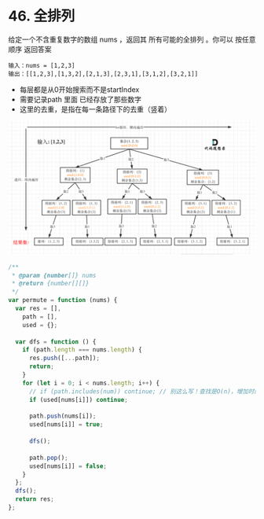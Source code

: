 # 46. 全排列

给定一个不含重复数字的数组 nums ，返回其 所有可能的全排列 。你可以 按任意顺序 返回答案

```
输入：nums = [1,2,3]
输出：[[1,2,3],[1,3,2],[2,1,3],[2,3,1],[3,1,2],[3,2,1]]
```
- 每层都是从0开始搜索而不是startIndex
- 需要记录path 里面 已经存放了那些数字
- 这里的去重，是指在每一条路径下的去重（竖着）

![](../../../../../Images/算法/全排列.png)
```js
/**
 * @param {number[]} nums
 * @return {number[][]}
 */
var permute = function (nums) {
  var res = [],
    path = [],
    used = {};

  var dfs = function () {
    if (path.length === nums.length) {
      res.push([...path]);
      return;
    }
    for (let i = 0; i < nums.length; i++) {
      // if (path.includes(num)) continue; // 别这么写！查找是O(n)，增加时间复杂度
      if (used[nums[i]]) continue;

      path.push(nums[i]);
      used[nums[i]] = true;

      dfs();

      path.pop();
      used[nums[i]] = false;
    }
  };
  dfs();
  return res;
};
```
